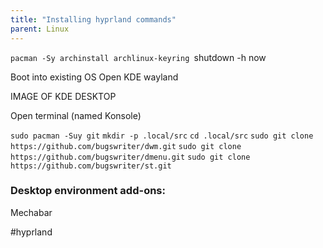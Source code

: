 ```yaml
---
title: "Installing hyprland commands"
parent: Linux
---
```

`pacman -Sy archinstall archlinux-keyring
`shutdown -h now

Boot into existing OS
Open KDE wayland

IMAGE OF KDE DESKTOP

Open terminal (named Konsole)

`sudo pacman -Suy git`
`mkdir -p .local/src`
`cd .local/src`
`sudo git clone https://github.com/bugswriter/dwm.git`
`sudo git clone https://github.com/bugswriter/dmenu.git`
`sudo git clone https://github.com/bugswriter/st.git`




### Desktop environment add-ons:
Mechabar



#hyprland
